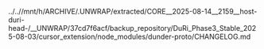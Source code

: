 ../..//mnt/h/ARCHIVE/.UNWRAP/extracted/CORE__2025-08-14__2159__host-duri-head-/__UNWRAP/37cd7f6acf/backup_repository/DuRi_Phase3_Stable_2025-08-03/cursor_extension/node_modules/dunder-proto/CHANGELOG.md